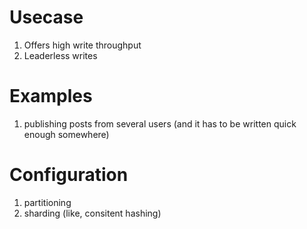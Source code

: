 # Usecase

1. Offers high write throughput
2. Leaderless writes

# Examples

1. publishing posts from several users (and it has to be written quick enough somewhere)

# Configuration

1. partitioning
2. sharding (like, consitent hashing)
